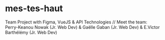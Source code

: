 # mes-tes-haut
Team Project with  Figma, VueJS &amp; API Technologies 
//
Meet the team: Perry-Keanou Nowak (Jr. Web Dev) & Gaëlle Gaban (Jr. Web Dev) & E.Victor Barthélémy (Jr. Web Dev)
